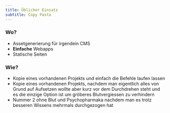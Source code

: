 ```yaml
---
title: Üblicher Einsatz
subtitle: Copy Pasta
---
```


### Wo?

- Assetgenerierung für irgendein CMS
- __Einfache__ Webapps
- Statische Seiten

### Wie?

- Kopie eines vorhandenen Projekts und einfach die Befehle laufen lassen
- Kopie eines vorhandenen Projekts, nachdem man eigentlich alles von Grund auf Aufsetzen wollte aber kurz vor dem
  Durchdrehen steht und es die einzige Option ist um gröberes Blutvergiessen zu verhindern
- Nummer 2 ohne Blut und Psychopharmaka nachdem man es trotz besseren Wissens mehrmals durchgezogen hat
